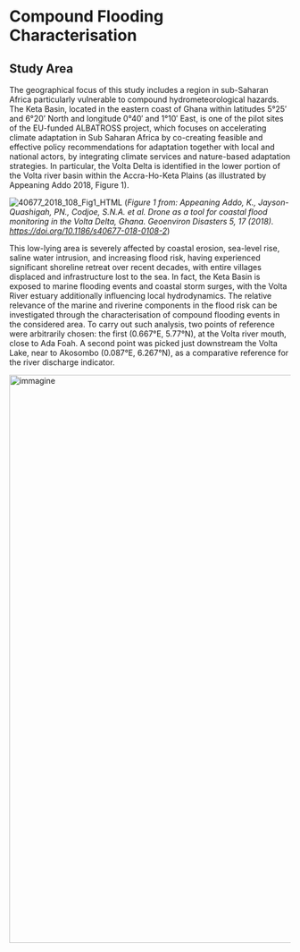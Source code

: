 # Compound Flooding Characterisation

## Study Area
The geographical focus of this study includes a region in sub-Saharan Africa particularly vulnerable to compound hydrometeorological hazards. The Keta Basin, located in the eastern coast of Ghana within latitudes 5°25′ and 6°20’ North and longitude 0°40′ and 1°10′ East, is one of the pilot sites of the EU-funded ALBATROSS project, which focuses on accelerating climate adaptation in Sub Saharan Africa by co-creating feasible and effective policy recommendations for adaptation together with local and national actors, by integrating climate services and nature-based adaptation strategies. In particular, the Volta Delta is identified in the lower portion of the Volta river basin within the Accra-Ho-Keta Plains (as illustrated by Appeaning Addo 2018, Figure 1).

![40677_2018_108_Fig1_HTML](https://github.com/user-attachments/assets/eb86f664-8e14-49f6-81fa-56cc94e492e2) (*Figure 1 from: Appeaning Addo, K., Jayson-Quashigah, PN., Codjoe, S.N.A. et al. Drone as a tool for coastal flood monitoring in the Volta Delta, Ghana. Geoenviron Disasters 5, 17 (2018). https://doi.org/10.1186/s40677-018-0108-2*)

This low-lying area is severely affected by coastal erosion, sea-level rise, saline water intrusion, and increasing flood risk, having experienced significant shoreline retreat over recent decades, with entire villages displaced and infrastructure lost to the sea. In fact, the Keta Basin is exposed to marine flooding events and coastal storm surges, with the Volta River estuary additionally influencing local hydrodynamics. The relative relevance of the marine and riverine components in the flood risk can be investigated through the characterisation of compound flooding events in the considered area. To carry out such analysis, two points of reference were arbitrarily chosen: the first (0.667°E, 5.77°N), at the Volta river mouth, close to Ada Foah. A second point was picked just downstream the Volta Lake, near to Akosombo (0.087°E, 6.267°N), as a comparative reference for the river discharge indicator. 

<img width="2212" height="1016" alt="immagine" src="https://github.com/user-attachments/assets/8036bc7d-bf3b-4702-af43-7c04795e095d" />









